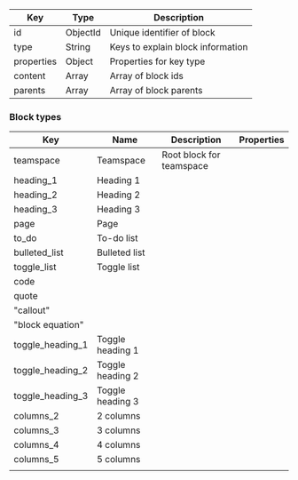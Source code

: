 
| Key | Type | Description |
| ---- | ---- | ---- |
| id | ObjectId | Unique identifier of block |
| type | String | Keys to explain block information<br> |
| properties | Object | Properties for key type |
| content | Array | Array of block ids |
| parents | Array | Array of block parents |


### Block types
| Key | Name | Description | Properties |
| ---- | ---- | ---- | ---- |
| teamspace | Teamspace | Root block for teamspace |  |
| heading_1 | Heading 1 |  |  |
| heading_2 | Heading 2 |  |  |
| heading_3 | Heading 3 |  |  |
| page | Page |  |  |
| to_do | To-do list |  |  |
| bulleted_list | Bulleted list |  |  |
| toggle_list | Toggle list |  |  |
| code |  |  |  |
| quote |  |  |  |
| "callout" |  |  |  |
| "block equation" |  |  |  |
| toggle_heading_1 | Toggle heading 1 |  |  |
| toggle_heading_2 | Toggle heading 2 |  |  |
| toggle_heading_3 | Toggle heading 3 |  |  |
| columns_2 | 2 columns |  |  |
| columns_3 | 3 columns |  |  |
| columns_4 | 4 columns |  |  |
| columns_5 | 5 columns |  |  |
|  |  |  |  |